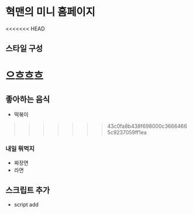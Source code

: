# 혁맨의 미니 홈페이지
<<<<<<< HEAD

## 스타일 구성
으흐흐흐
=======
## 좋아하는 음식
- 떡볶이
>>>>>>> 43c0fa8b438f698000c36664665c9237059ff1ea

### 내일 뭐먹지
- 짜장면
- 라면

## 스크립트 추가
- script add
